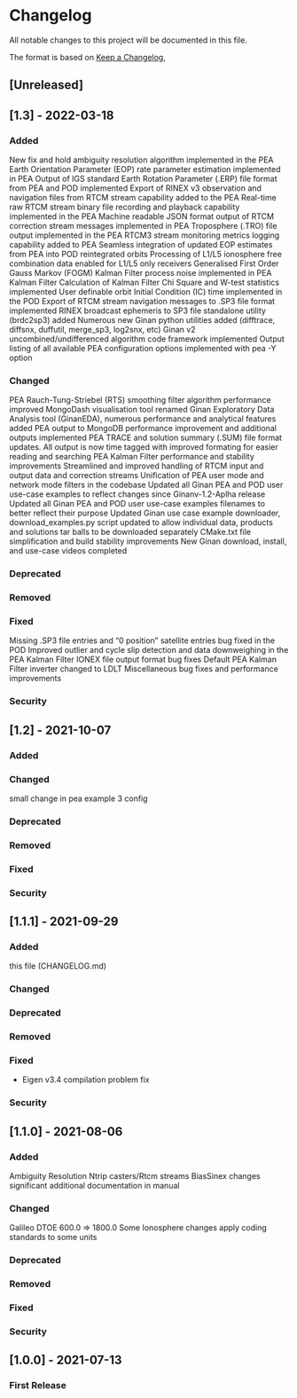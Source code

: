# Changelog
All notable changes to this project will be documented in this file.

The format is based on [Keep a Changelog](https://keepachangelog.com/en/1.0.0/),

## [Unreleased]

## [1.3] - 2022-03-18
### Added
New fix and hold ambiguity resolution algorithm implemented in the PEA 
Earth Orientation Parameter (EOP) rate parameter estimation implemented in PEA 
Output of IGS standard Earth Rotation Parameter (.ERP) file format from PEA and POD implemented 
Export of RINEX v3 observation and navigation files from RTCM stream capability added to the PEA 
Real-time raw RTCM stream binary file recording and playback capability implemented in the PEA 
Machine readable JSON format output of RTCM correction stream messages implemented in PEA 
Troposphere (.TRO) file output implemented in the PEA 
RTCM3 stream monitoring metrics logging capability added to PEA 
Seamless integration of updated EOP estimates from PEA into POD reintegrated orbits 
Processing of L1/L5 ionosphere free combination data enabled for L1/L5 only receivers 
Generalised First Order Gauss Markov (FOGM) Kalman Filter process noise implemented in PEA Kalman Filter 
Calculation of Kalman Filter Chi Square and W-test statistics implemented 
User definable orbit Initial Condition (IC) time implemented in the POD 
Export of RTCM stream navigation messages to .SP3 file format implemented 
RINEX broadcast ephemeris to SP3 file standalone utility (brdc2sp3) added 
Numerous new Ginan python utilities added (difftrace, diffsnx, duffutil, merge_sp3, log2snx, etc) 
Ginan v2 uncombined/undifferenced algorithm code framework implemented 
Output listing of all available PEA configuration options implemented with pea -Y option 
### Changed
PEA Rauch-Tung-Striebel (RTS) smoothing filter algorithm performance improved 
MongoDash visualisation tool renamed Ginan Exploratory Data Analysis tool (GinanEDA), numerous performance and analytical features added 
PEA output to MongoDB performance improvement and additional outputs implemented 
PEA TRACE and solution summary (.SUM) file format updates. All output is now time tagged with improved formating for easier reading and searching 
PEA Kalman Filter performance and stability improvements 
Streamlined and improved handling of RTCM input and output data and correction streams 
Unification of PEA user mode and network mode filters in the codebase 
Updated all Ginan PEA and POD user use-case examples to reflect changes since Ginanv-1.2-Aplha release 
Updated all Ginan PEA and POD user use-case examples filenames to better reflect their purpose 
Updated Ginan use case example downloader, download_examples.py script updated to allow individual data, products and solutions tar balls to be downloaded separately 
CMake.txt file simplification and build stability improvements 
New Ginan download, install, and use-case videos completed 
### Deprecated
### Removed
### Fixed
Missing .SP3 file entries and “0 position” satellite entries bug fixed in the POD 
Improved outlier and cycle slip detection and data downweighing in the PEA Kalman Filter 
IONEX file output format bug fixes 
Default PEA Kalman Filter inverter changed to LDLT 
Miscellaneous bug fixes and performance improvements 
### Security


## [1.2] - 2021-10-07
### Added
### Changed
small change in pea example 3 config
### Deprecated
### Removed
### Fixed
### Security

## [1.1.1] - 2021-09-29
### Added
this file (CHANGELOG.md)
### Changed
### Deprecated
### Removed
### Fixed
- Eigen v3.4 compilation problem fix
### Security

## [1.1.0] - 2021-08-06
### Added
Ambiguity Resolution
Ntrip casters/Rtcm streams
BiasSinex changes
significant additional documentation in manual
### Changed
Galileo DTOE 600.0 => 1800.0
Some Ionosphere changes
apply coding standards to some units
### Deprecated
### Removed
### Fixed
### Security

## [1.0.0] - 2021-07-13
### First Release
